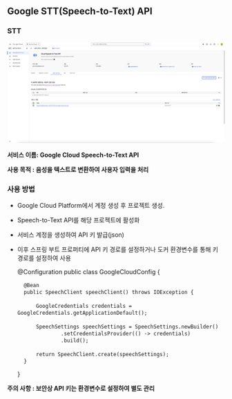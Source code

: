 ## Google STT(Speech-to-Text) API

### STT
![STT](../resources/STT.png)

**서비스 이름: Google Cloud Speech-to-Text API**

**사용 목적 : 음성을 텍스트로 변환하여 사용자 입력을 처리**

### 사용 방법
- Google Cloud Platform에서 계정 생성 후 프로젝트 생성.
- Speech-to-Text API를 해당 프로젝트에 활성화
- 서비스 계정을 생성하여 API 키 발급(json)
- 이후 스프링 부트 프로퍼티에 API 키 경로를 설정하거나 도커 환경변수를 통해 키 경로를 설정하여 사용

    @Configuration
    public class GoogleCloudConfig {

        @Bean
        public SpeechClient speechClient() throws IOException {

            GoogleCredentials credentials = GoogleCredentials.getApplicationDefault();

            SpeechSettings speechSettings = SpeechSettings.newBuilder()
                    .setCredentialsProvider(() -> credentials)
                    .build();

            return SpeechClient.create(speechSettings);
        }
    }


**주의 사항 : 보안상 API 키는 환경변수로 설정하여 별도 관리**